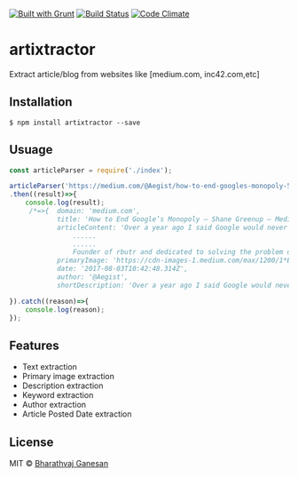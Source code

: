 [![Built with Grunt](https://cdn.gruntjs.com/builtwith.svg)](https://gruntjs.com/)
[![Build Status](https://travis-ci.org/bharathvaj1995/artixtractor.svg?branch=master)](https://travis-ci.org/bharathvaj1995/artixtractor)
[![Code Climate](https://codeclimate.com/github/codeclimate/codeclimate/badges/gpa.svg)](https://codeclimate.com/github/codeclimate/codeclimate)

# artixtractor

Extract article/blog from websites like [medium.com, inc42.com,etc]

## Installation
```
$ npm install artixtractor --save
```

## Usuage
```javascript
const articleParser = require('./index');

articleParser('https://medium.com/@Aegist/how-to-end-googles-monopoly-5c46ef7db20d')
.then((result)=>{
    console.log(result);
	 /*=>{  domain: 'medium.com',
			title: 'How to End Google’s Monopoly – Shane Greenup – Medium',
			articleContent: 'Over a year ago I said Google would never implement a fact based assessment in their 		  algorithm because 	I thought 	they would understand that making such a change would be the first step to losing their search monopoly.I 	was wrong.
				......
				......
				Founder of rbutr and dedicated to solving the problem of misinformation.Entrepreneur, Philosopher, Scientist, Traveller, Extreme Sports enthusiast.',
			primaryImage: 'https://cdn-images-1.medium.com/max/1200/1*EDO7CRa7DA3HfkRcUU6Qtg.jpeg',
			date: '2017-08-03T10:42:48.314Z',
			author: '@Aegist',
			shortDescription: 'Over a year ago I said Google would never implement a fact based assessment in their algorithm 		because I thought they would understand that…' } */

}).catch((reason)=>{
    console.log(reason);
});

```

## Features

- Text extraction
- Primary image extraction
- Description extraction
- Keyword extraction
- Author extraction
- Article Posted Date extraction

## License

MIT © [Bharathvaj Ganesan](https://github.com/bharathvaj1995)
